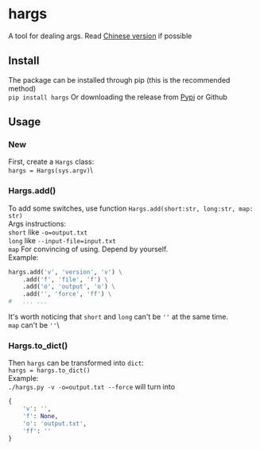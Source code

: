 # hargs
A tool for dealing args.
Read [Chinese version](./README-zh.md) if possible

## Install
The package can be installed through pip (this is the recommended method)\
`pip install hargs`
Or downloading the release from [Pypi](https://pypi.org/project/hargs/) or Github

## Usage
### New
First, create a `Hargs` class:\
`hargs = Hargs(sys.argv)`\

### Hargs.add()
To add some switches, use function `Hargs.add(short:str, long:str, map: str)`\
Args instructions:\
`short` like `-o=output.txt`\
`long` like `--input-file=input.txt`\
`map` For convincing of using. Depend by yourself.\
Example:
```python
hargs.add('v', 'version', 'v') \
    .add('f', 'file', 'f') \
    .add('o', 'output', 'o') \
    .add('', 'force', 'ff') \
#   ... ...
```
It's worth noticing that `short` and `long` can't be `''` at the same time.\
`map` can't be `''`\

### Hargs.to_dict()
Then `hargs` can be transformed into `dict`:\
`hargs = hargs.to_dict()`\
Example:\
`./hargs.py -v -o=output.txt --force` will turn into
```python
{
    'v': '',
    'f': None,
    'o': 'output.txt',
    'ff': ''
}
```
